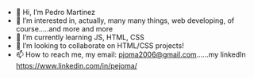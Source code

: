 - 👋 Hi, I’m Pedro Martinez
- 👀 I’m interested in, actually, many many things, web developing, of course.....and more and more
- 🌱 I’m currently learning JS, HTML, CSS
- 💞️ I’m looking to collaborate on HTML/CSS projects!
- 📫 How to reach me, my email: pjoma2006@gmail.com......my linkedIn https://www.linkedin.com/in/pejoma/

<!---
Pejoma2/Pejoma2 is a ✨ special ✨ repository because its `README.md` (this file) appears on your GitHub profile.
You can click the Preview link to take a look at your changes.
--->
